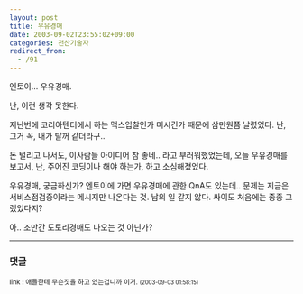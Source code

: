 ```yaml
---
layout: post
title: 우유경매
date: 2003-09-02T23:55:02+09:00
categories: 전산기술자
redirect_from:
  - /91
---
```


엔토이... 우유경매.

난, 이런 생각 못한다.

지난번에 코리아텐더에서 하는 맥스입찰인가 머시긴가 때문에 삼만원쯤 날렸었다. 난, 그거 꼭, 내가 탈꺼 같더라구..

돈 털리고 나서도, 이사람들 아이디어 참 좋네.. 라고 부러워했었는데, 오늘 우유경매를 보고서, 난, 주어진 코딩이나 해야 하는가, 하고 소심해졌었다.

우유경매, 궁금하신가? 엔토이에 가면 우유경매에 관한 QnA도 있는데.. 문제는 지금은 서비스점검중이라는 메시지만 나온다는 것. 남의 일 같지 않다. 싸이도 처음에는 종종 그랬었다지?

아.. 조만간 도토리경매도 나오는 것 아닌가?

* * *

### 댓글



<!--- cmt:201 --->
<!--- mail: --->
<!--- parent:0 --->

<small class=comment>link : 애들한테 무슨짓을 하고 있는겁니까 이거. <small>(2003-09-03 01:58:15)</small></small>

